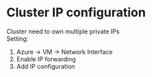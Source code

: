 # Cluster IP configuration
Cluster need to own multiple private IPs  
Setting:  
1. Azure -> VM -> Network Interface  
2. Enable IP forwarding  
3. Add IP configuration  
